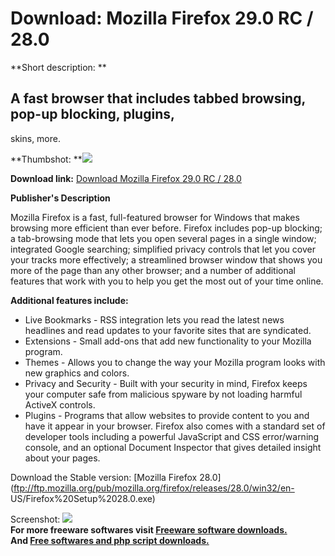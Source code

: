 # Download: Mozilla Firefox 29.0 RC / 28.0

**Short description: **

## A fast browser that includes tabbed browsing, pop-up blocking, plugins,
skins, more.

  
**Thumbshot: **![](http://www.freewarefiles.com/screenshot/mozilla_firefox7_md.gif)   
  
**Download link:** [Download Mozilla Firefox 29.0 RC / 28.0](http://freesoftwares.boysofts.com/Mozilla-Firefox_program_25387.html)  
  

**Publisher's Description**  
  

Mozilla Firefox is a fast, full-featured browser for Windows that makes
browsing more efficient than ever before. Firefox includes pop-up blocking; a
tab-browsing mode that lets you open several pages in a single window;
integrated Google searching; simplified privacy controls that let you cover
your tracks more effectively; a streamlined browser window that shows you more
of the page than any other browser; and a number of additional features that
work with you to help you get the most out of your time online.

**Additional features include:**

  * Live Bookmarks - RSS integration lets you read the latest news headlines and read updates to your favorite sites that are syndicated. 
  * Extensions - Small add-ons that add new functionality to your Mozilla program. 
  * Themes - Allows you to change the way your Mozilla program looks with new graphics and colors. 
  * Privacy and Security - Built with your security in mind, Firefox keeps your computer safe from malicious spyware by not loading harmful ActiveX controls. 
  * Plugins - Programs that allow websites to provide content to you and have it appear in your browser. 
Firefox also comes with a standard set of developer tools including a powerful
JavaScript and CSS error/warning console, and an optional Document Inspector
that gives detailed insight about your pages.

Download the Stable version: [Mozilla Firefox
28.0](ftp://ftp.mozilla.org/pub/mozilla.org/firefox/releases/28.0/win32/en-
US/Firefox%20Setup%2028.0.exe)

  
  
Screenshot: ![](http://www.freewarefiles.com/screenshot/mozilla_firefox7.gif)  
**For more freeware softwares visit [Freeware software downloads.](http://freesoftwares.boysofts.com/)**   
**And [Free softwares and php script downloads.](http://www.boysofts.com/)**

